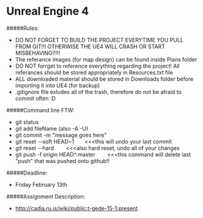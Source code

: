 # Unreal Engine 4

#####Rules:
- DO NOT FORGET TO BUILD THE PROJECT EVERYTIME YOU PULL FROM GIT!!! OTHERWISE THE UE4 WILL CRASH OR START MISBEHAVING!!!!!
- The referance images (for map design) can be found inside Plans folder
- DO NOT forrget to reference everything regarding the project! All referances should be stored appropriately in Resources.txt file
- ALL downloaded material should be stored in Downloads folder before importing it into UE4 (for backup)
- .gitignore file exludes all of the trash, therefore do not be afraid to commit often :D 

#####Command line FTW:
- git status
- git add fileName (also -A -U)
- git commit -m "message goes here"
- git reset --soft HEAD~1 &nbsp;&nbsp;&nbsp;&nbsp;&nbsp;&nbsp;<<<this will undo your last commit
- git reset --hard &nbsp;&nbsp;&nbsp;&nbsp;&nbsp;&nbsp; <<<also hard reset, undo all of your changes
- git push -f origin HEAD^:master &nbsp;&nbsp;&nbsp;&nbsp;&nbsp;&nbsp; <<<this command will delete last "push" that was pushed onto github!!


#####Deadline: 
- Friday February 13th

#####Assignment Description:
- http://cadia.ru.is/wiki/public:t-gede-15-1:present
 
